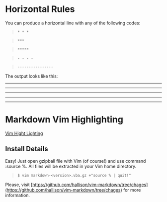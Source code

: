# Horizontal Rules

You can produce a horizontal line with any of the following codes:

>`* * *`

>`***`

>`*****`

>`- - - -`

>`----------------`

The output looks like this:

* * *

***

*****

- - - -

------------------

# Markdown Vim Highlighting

[Vim Hight Lighting](http://www.vim.org/scripts/script.php?script_id=2882)

## Install Details

Easy! Just open gzipball file with Vim (of course!) and use command :source %.
All files will be extracted in your Vim home directory.

>`$ vim markdown-<version>.vba.gz +"source % | quit!"`

Please, visit
[https://github.com/hallison/vim-markdown/tree/chages](https://github.com/hallison/vim-markdown/tree/chages) for more information.
